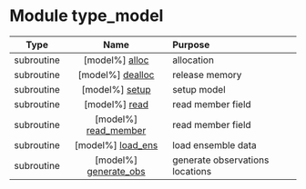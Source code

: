 # Module type_model

| Type | Name | Purpose |
| :--: | :--: | :---------- |
| subroutine | [model%] [alloc](https://github.com/benjaminmenetrier/bump-standalone/tree/master/src/type_model.F90#L130) | allocation |
| subroutine | [model%] [dealloc](https://github.com/benjaminmenetrier/bump-standalone/tree/master/src/type_model.F90#L153) | release memory |
| subroutine | [model%] [setup](https://github.com/benjaminmenetrier/bump-standalone/tree/master/src/type_model.F90#L184) | setup model |
| subroutine | [model%] [read](https://github.com/benjaminmenetrier/bump-standalone/tree/master/src/type_model.F90#L490) | read member field |
| subroutine | [model%] [read_member](https://github.com/benjaminmenetrier/bump-standalone/tree/master/src/type_model.F90#L525) | read member field |
| subroutine | [model%] [load_ens](https://github.com/benjaminmenetrier/bump-standalone/tree/master/src/type_model.F90#L563) | load ensemble data |
| subroutine | [model%] [generate_obs](https://github.com/benjaminmenetrier/bump-standalone/tree/master/src/type_model.F90#L662) | generate observations locations |

